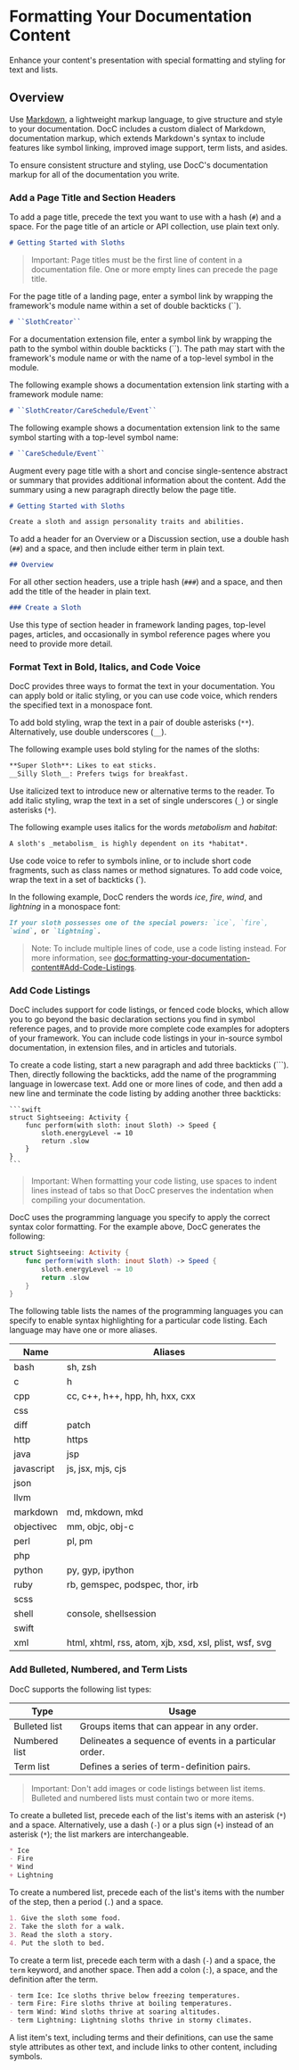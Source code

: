 # Formatting Your Documentation Content

Enhance your content's presentation with special formatting and styling for text and lists.

## Overview

Use [Markdown](https://daringfireball.net/projects/markdown/syntax), a 
lightweight markup language, to give structure and style to your documentation. 
DocC includes a custom dialect of Markdown, documentation markup, which 
extends Markdown's syntax to include features like symbol linking, improved 
image support, term lists, and asides.

To ensure consistent structure and styling, use DocC's documentation markup for 
all of the documentation you write.

### Add a Page Title and Section Headers

To add a page title, precede the text you want to use with a hash (`#`) and a 
space. For the page title of an article or API collection, use plain text only.

```markdown
# Getting Started with Sloths
```

> Important: Page titles must be the first line of content in a documentation 
file. One or more empty lines can precede the page title.

For the page title of a landing page, enter a symbol link by wrapping the framework's 
module name within a set of double backticks (\`\`).

```markdown
# ``SlothCreator``
```

For a documentation extension file, enter a symbol link by wrapping the path to the symbol 
within double backticks (\`\`). The path may start with the framework's module name
or with the name of a top-level symbol in the module.

The following example shows a documentation extension link starting with a framework module name:

```markdown
# ``SlothCreator/CareSchedule/Event``
```

The following example shows a documentation extension link to the same symbol starting with a top-level symbol name:

```markdown
# ``CareSchedule/Event``
```

Augment every page title with a short and concise single-sentence abstract or 
summary that provides additional information about the content. Add the summary 
using a new paragraph directly below the page title.

```markdown
# Getting Started with Sloths

Create a sloth and assign personality traits and abilities.
```  

To add a header for an Overview or a Discussion section, use a double hash 
(`##`) and a space, and then include either term in plain text.

```markdown
## Overview
```

For all other section headers, use a triple hash (`###`) and a space, and then 
add the title of the header in plain text.

```markdown
### Create a Sloth
```

Use this type of section header in framework landing pages, top-level pages, 
articles, and occasionally in symbol reference pages where you need to 
provide more detail.

### Format Text in Bold, Italics, and Code Voice

DocC provides three ways to format the text in your documentation. You can 
apply bold or italic styling, or you can use code voice, which renders the 
specified text in a monospace font.

To add bold styling, wrap the text in a pair of double asterisks (`**`). 
Alternatively, use double underscores (`__`).

The following example uses bold styling for the names of the sloths:

```markdown
**Super Sloth**: Likes to eat sticks.
__Silly Sloth__: Prefers twigs for breakfast.
```

Use italicized text to introduce new or alternative terms to the reader. To add 
italic styling, wrap the text in a set of single underscores (`_`) or single 
asterisks (`*`).

The following example uses italics for the words _metabolism_ and _habitat_: 

```markdown
A sloth's _metabolism_ is highly dependent on its *habitat*.
```

Use code voice to refer to symbols inline, or to include short code fragments, 
such as class names or method signatures.  To add code voice, wrap the text in 
a set of backticks (\`).

In the following example, DocC renders the words _ice_, _fire_, _wind_, and 
_lightning_ in a monospace font:

```markdown
If your sloth possesses one of the special powers: `ice`, `fire`, 
`wind`, or `lightning`.
```

> Note: To include multiple lines of code, use a code listing instead. For more 
information, see <doc:formatting-your-documentation-content#Add-Code-Listings>.

### Add Code Listings

DocC includes support for code listings, or fenced code blocks, which allow you 
to go beyond the basic declaration sections you find in symbol reference pages, 
and to provide more complete code examples for adopters of your framework. You can 
include code listings in your in-source symbol documentation, in extension 
files, and in articles and tutorials.

To create a code listing, start a new paragraph and add three backticks 
(\`\`\`). Then, directly following the backticks, add the name of the 
programming language in lowercase text. Add one or more lines of code, and then 
add a new line and terminate the code listing by adding another three backticks:

    ```swift
    struct Sightseeing: Activity {
        func perform(with sloth: inout Sloth) -> Speed {
            sloth.energyLevel -= 10
            return .slow
        }
    }
    ```

> Important: When formatting your code listing, use spaces to indent lines 
instead of tabs so that DocC preserves the indentation when compiling your 
documentation.

DocC uses the programming language you specify to apply the correct syntax 
color formatting. For the example above, DocC generates the following:

```swift
struct Sightseeing: Activity {
    func perform(with sloth: inout Sloth) -> Speed {
        sloth.energyLevel -= 10
        return .slow
    }
}
 ```

The following table lists the names of the programming languages you can specify
to enable syntax highlighting for a particular code listing. Each language may
have one or more aliases.

| Name       | Aliases                                                |
| ---------- | ------------------------------------------------------ |
| bash       | sh, zsh                                                |
| c          | h                                                      |
| cpp        | cc, c++, h++, hpp, hh, hxx, cxx                        |
| css        |                                                        |
| diff       | patch                                                  |
| http       | https                                                  |
| java       | jsp                                                    |
| javascript | js, jsx, mjs, cjs                                      |
| json       |                                                        |
| llvm       |                                                        |
| markdown   | md, mkdown, mkd                                        |
| objectivec | mm, objc, obj-c                                        |
| perl       | pl, pm                                                 |
| php        |                                                        |
| python     | py, gyp, ipython                                       |
| ruby       | rb, gemspec, podspec, thor, irb                        |
| scss       |                                                        |
| shell      | console, shellsession                                  |
| swift      |                                                        |
| xml        | html, xhtml, rss, atom, xjb, xsd, xsl, plist, wsf, svg |

### Add Bulleted, Numbered, and Term Lists

DocC supports the following list types:

| Type | Usage |
| --------- | ----------- |
| Bulleted list | Groups items that can appear in any order. |
| Numbered list | Delineates a sequence of events in a particular order. |
| Term list | Defines a series of term-definition pairs. | 

> Important: Don't add images or code listings between list items. Bulleted and 
numbered lists must contain two or more items.

To create a bulleted list, precede each of the list's items with an asterisk (`*`) and a 
space. Alternatively, use a dash (`-`) or a plus sign (`+`) instead of an asterisk (`*`); the list markers are interchangeable.

```markdown
* Ice
- Fire
* Wind
+ Lightning
```

To create a numbered list, precede each of the list's items with the number of the step, then a period (`.`) and a space. 

```markdown
1. Give the sloth some food.
2. Take the sloth for a walk.
3. Read the sloth a story.
4. Put the sloth to bed.
```

To create a term list, precede each term with a dash (`-`) and a 
space, the `term` keyword, and another space. Then add a colon (`:`), a space, and the definition after the term. 

```markdown
- term Ice: Ice sloths thrive below freezing temperatures.
- term Fire: Fire sloths thrive at boiling temperatures.
- term Wind: Wind sloths thrive at soaring altitudes.
- term Lightning: Lightning sloths thrive in stormy climates.
```

A list item's text, including terms and their definitions, can use the same 
style attributes as other text, and include links to other content, including 
symbols.

<!-- Copyright (c) 2021-2023 Apple Inc and the Swift Project authors. All Rights Reserved. -->
